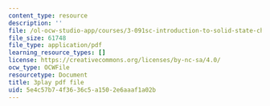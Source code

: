 ```yaml
---
content_type: resource
description: ''
file: /ol-ocw-studio-app/courses/3-091sc-introduction-to-solid-state-chemistry-fall-2010/5e4c57b74f3636c5a1502e6aaaf1a02b_uCK1z-h7Jbc.pdf
file_size: 61748
file_type: application/pdf
learning_resource_types: []
license: https://creativecommons.org/licenses/by-nc-sa/4.0/
ocw_type: OCWFile
resourcetype: Document
title: 3play pdf file
uid: 5e4c57b7-4f36-36c5-a150-2e6aaaf1a02b
---
```

